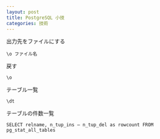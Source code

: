 ```yaml
---
layout: post
title: PostgreSQL 小技
categories: 技術
---
```


出力先をファイルにする

```
\o ファイル名
```

戻す
```
\o
```

テーブル一覧
```
\dt
```

テーブルの件数一覧
```
SELECT relname, n_tup_ins – n_tup_del as rowcount FROM pg_stat_all_tables
```
